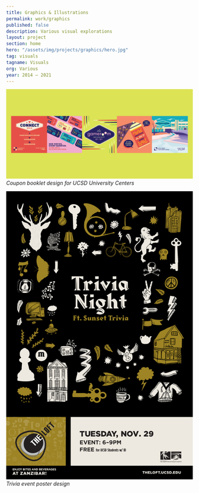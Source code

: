 ```yaml
---
title: Graphics & Illustrations
permalink: work/graphics
published: false
description: Various visual explorations
layout: project
section: home
hero: "/assets/img/projects/graphics/hero.jpg"
tag: visuals
tagname: Visuals
org: Various
year: 2014 – 2021
---
```


![Coupon booklet design](/assets/img/projects/graphics/coupon2.jpg)
*Coupon booklet design for UCSD University Centers*

![Trivia event poster design](/assets/img/projects/graphics/trivianight.jpg)
*Trivia event poster design*
